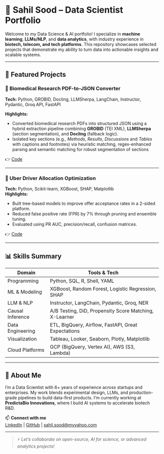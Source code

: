 # 🧠 Sahil Sood – Data Scientist Portfolio

Welcome to my Data Science & AI portfolio! I specialize in **machine learning**, **LLMs/NLP**, and **data analytics**, with industry experience in **biotech, telecom, and tech platforms**. This repository showcases selected projects that demonstrate my ability to turn data into actionable insights and scalable systems.

---

## 📌 Featured Projects

### 🔬 Biomedical Research PDF-to-JSON Converter  
**Tech:** Python, GROBID, Docling, LLMSherpa, LangChain, Instructor, Pydantic, Groq API, FastAPI  

**Highlights:**
- Converted biomedical research PDFs into structured JSON using a hybrid extraction pipeline combining **GROBID** (TEI XML), **LLMSherpa** (section segmentation), and **Docling** (fallback logic).
- Isolated key sections (e.g., *Methods*, *Results*, *Discussions* and *Tables* with captions and footnotes) via heuristic matching, regex-enhanced parsing and semantic matching for robust segmentation of sections
  
👉 [Code](https://github.com/sahil-37/grobid-chunker)

---

### 🚗 Uber Driver Allocation Optimization
**Tech:** Python, Scikit-learn, XGBoost, SHAP, Matplotlib  
**Highlights:**
- Built tree-based models to improve offer acceptance rates in a 2-sided platform.
- Reduced false positive rate (FPR) by 7% through pruning and ensemble tuning.
- Evaluated using PR AUC, precision/recall, confusion matrices.

👉 [Code](https://github.com/sahil-37/Driver-Allocation)

---


## 📊 Skills Summary

| Domain               | Tools & Tech                                           |
|----------------------|--------------------------------------------------------|
| Programming          | Python, SQL, R, Shell, YAML                            |
| ML & Modeling        | XGBoost, Random Forest, Logistic Regression, SHAP     |
| LLM & NLP            | Instructor, LangChain, Pydantic, Groq, NER            |
| Causal Inference     | A/B Testing, DiD, Propensity Score Matching, X-Learner|
| Data Engineering     | ETL, BigQuery, Airflow, FastAPI, Great Expectations   |
| Visualization        | Tableau, Looker, Seaborn, Plotly, Matplotlib          |
| Cloud Platforms      | GCP (BigQuery, Vertex AI), AWS (S3, Lambda)           |

---

## 🧩 About Me

I’m a Data Scientist with 6+ years of experience across startups and enterprises. My work blends experimental design, LLMs, and production-grade pipelines to build data-first products. I’m currently working at **PredictaBio Innovations**, where I build AI systems to accelerate biotech R&D.

📫 **Connect with me**  
[LinkedIn](https://linkedin.com/in/sahil-sood-nu) | [GitHub](https://github.com/sahil-37) | sahil.sood@myyahoo.com

---

> ⚡ *Let’s collaborate on open-source, AI for science, or advanced analytics projects!*

